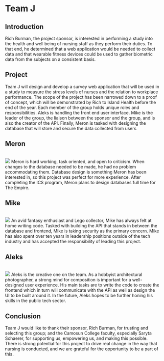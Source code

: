 # Team J

## Introduction

Rich Burman, the project sponsor, is interested in performing a study into the health and well being of nursing staff as they perform their duties. To that end, he determined that a web application would be needed to collect data and that wearable fitness devices could be used to gather biometric data from the subjects on a consistent basis.

## Project

Team J will design and develop a survey web application that will be used in a study to measure the stress levels of nurses and the relation to workplace performance. The scope of the project has been narrowed down to a proof of concept, which will be demonstrated by Rich to Island Health before the end of the year. Each member of the group holds unique roles and responsibilities. Aleks is handling the front end user interface. Mike is the leader of the group, the liaison between the sponsor and the group, and is also the creator of the API. Finally, Meron is tasked with designing the database that will store and secure the data collected from users.

<div class="block" markdown="1">
<h2>Meron</h2>
<br>
<div class="inner-block" markdown="1">
<img src="team-bios-photos/cs/team-j/Meron.jpg" class="portrait-img">
Meron is hard working, task oriented, and open to criticism. When changes to the database needed to be made, he had no problem accommodating them. Database design is something Meron has been interested in, so this project was perfect for more experience. After completing the ICS program, Meron plans to design databases full time for The Empire.
<br>
</div>
</div>

<div class="block" markdown="1">
<h2>Mike</h2>
<br>
<div class="inner-block" markdown="1">
<img src="team-bios-photos/cs/team-j/Mike.png" class="portrait-img">
An avid fantasy enthusiast and Lego collector, Mike has always felt at home writing code. Tasked with building the API that stands in between the database and frontend, Mike is taking security as the primary concern. Mike has also spent over ten years in leadership positions outside of the tech industry and has accepted the responsibility of leading this project.
<br>
</div>
</div>

<div class="block" markdown="1">
<h2>Aleks</h2>
<br>
<div class="inner-block" markdown="1">
<img src="team-bios-photos/cs/team-j/Aleks.jpg" class="portrait-img">
Aleks is the creative one on the team. As a hobbyist architectural photographer, a strong mind for composition is important for a well-designed user experience. His main tasks are to write the code to create the frontend which in turn will communicate with the API as well as design the UI to be built around it. In the future, Aleks hopes to be further honing his skills in the public tech sector.
<br>
</div>
</div>

## Conclusion
Team J would like to thank their sponsor, Rich Burman, for trusting and selecting this group; and the Camosun College faculty, especially Saryta Schaerer, for supporting us, empowering us, and making this possible. There is strong potential for this project to drive real change in the way that nursing is conducted, and we are grateful for the opportunity to be a part of this.


